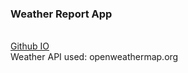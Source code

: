 <h3>Weather Report App</h3><br>
<a href='https://arupduttabappy.github.io/Weather-JS/'>Github IO</a><br>
Weather API used: openweathermap.org <br>
